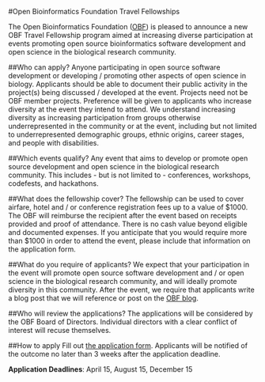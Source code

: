 #Open Bioinformatics Foundation Travel Fellowships

The Open Bioinformatics Foundation ([OBF](https://www.open-bio.org)) is pleased to announce a new OBF Travel Fellowship program aimed at increasing diverse participation at events promoting open source bioinformatics software development and open science in the biological research community. 

##Who can apply?
Anyone participating in open source software development or developing / promoting other aspects of open science in biology. Applicants should be able to document their public activity in the project(s) being discussed / developed at the event. Projects need not be OBF member projects. Preference will be given to applicants who increase diversity at the event they intend to attend. We understand increasing diversity as increasing participation from groups otherwise underrepresented in the community or at the event, including but not limited to underrepresented demographic groups, ethnic origins, career stages, and people with disabilities.

##Which events qualify?
Any event that aims to develop or promote open source development and open science in the biological research community. This includes - but is not limited to - conferences, workshops, codefests, and hackathons. 

##What does the fellowship cover?
The fellowship can be used to cover airfare, hotel and / or conference registration fees up to a value of $1000. The OBF will reimburse the recipient after the event based on receipts provided and proof of attendance. There is no cash value beyond eligible and documented expenses. If you anticipate that you would require more than $1000 in order to attend the event, please include that information on the application form. 

##What do you require of applicants?
We expect that your participation in the event will promote open source software development and / or open science in the biological research community, and will ideally promote diversity in this community. After the event, we require that applicants write a blog post that we will reference or post on the [OBF blog](http://news.obf.io/).

##Who will review the applications?
The applications will be considered by the OBF Board of Directors. Individual directors with a clear conflict of interest will recuse themselves.

##How to apply
Fill out [the application form](http://goo.gl/forms/UuoP0c9iGI). Applicants will be notified of the outcome no later than 3 weeks after the application deadline. 

**Application Deadlines**: April 15, August 15, December 15





